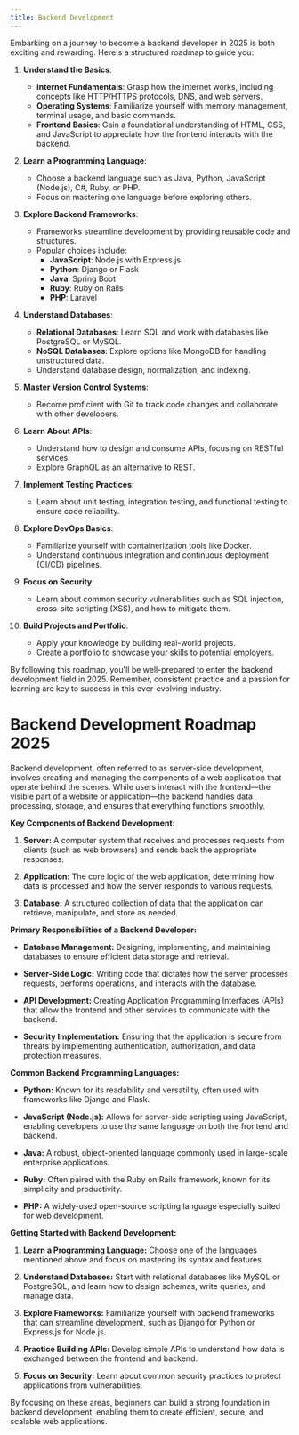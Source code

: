```yaml
---
title: Backend Development
---
```


Embarking on a journey to become a backend developer in 2025 is both exciting and rewarding. Here's a structured roadmap to guide you:

1. **Understand the Basics**:
   - **Internet Fundamentals**: Grasp how the internet works, including concepts like HTTP/HTTPS protocols, DNS, and web servers.
   - **Operating Systems**: Familiarize yourself with memory management, terminal usage, and basic commands.
   - **Frontend Basics**: Gain a foundational understanding of HTML, CSS, and JavaScript to appreciate how the frontend interacts with the backend.

2. **Learn a Programming Language**:
   - Choose a backend language such as Java, Python, JavaScript (Node.js), C#, Ruby, or PHP.
   - Focus on mastering one language before exploring others.

3. **Explore Backend Frameworks**:
   - Frameworks streamline development by providing reusable code and structures.
   - Popular choices include:
     - **JavaScript**: Node.js with Express.js
     - **Python**: Django or Flask
     - **Java**: Spring Boot
     - **Ruby**: Ruby on Rails
     - **PHP**: Laravel

4. **Understand Databases**:
   - **Relational Databases**: Learn SQL and work with databases like PostgreSQL or MySQL.
   - **NoSQL Databases**: Explore options like MongoDB for handling unstructured data.
   - Understand database design, normalization, and indexing.

5. **Master Version Control Systems**:
   - Become proficient with Git to track code changes and collaborate with other developers.

6. **Learn About APIs**:
   - Understand how to design and consume APIs, focusing on RESTful services.
   - Explore GraphQL as an alternative to REST.

7. **Implement Testing Practices**:
   - Learn about unit testing, integration testing, and functional testing to ensure code reliability.

8. **Explore DevOps Basics**:
   - Familiarize yourself with containerization tools like Docker.
   - Understand continuous integration and continuous deployment (CI/CD) pipelines.

9. **Focus on Security**:
   - Learn about common security vulnerabilities such as SQL injection, cross-site scripting (XSS), and how to mitigate them.

10. **Build Projects and Portfolio**:
    - Apply your knowledge by building real-world projects.
    - Create a portfolio to showcase your skills to potential employers.

By following this roadmap, you'll be well-prepared to enter the backend development field in 2025. Remember, consistent practice and a passion for learning are key to success in this ever-evolving industry. 

# Backend Development Roadmap 2025

Backend development, often referred to as server-side development, involves creating and managing the components of a web application that operate behind the scenes. While users interact with the frontend—the visible part of a website or application—the backend handles data processing, storage, and ensures that everything functions smoothly.

**Key Components of Backend Development:**

1. **Server:** A computer system that receives and processes requests from clients (such as web browsers) and sends back the appropriate responses.

2. **Application:** The core logic of the web application, determining how data is processed and how the server responds to various requests.

3. **Database:** A structured collection of data that the application can retrieve, manipulate, and store as needed.

**Primary Responsibilities of a Backend Developer:**

- **Database Management:** Designing, implementing, and maintaining databases to ensure efficient data storage and retrieval.

- **Server-Side Logic:** Writing code that dictates how the server processes requests, performs operations, and interacts with the database.

- **API Development:** Creating Application Programming Interfaces (APIs) that allow the frontend and other services to communicate with the backend.

- **Security Implementation:** Ensuring that the application is secure from threats by implementing authentication, authorization, and data protection measures.

**Common Backend Programming Languages:**

- **Python:** Known for its readability and versatility, often used with frameworks like Django and Flask.

- **JavaScript (Node.js):** Allows for server-side scripting using JavaScript, enabling developers to use the same language on both the frontend and backend.

- **Java:** A robust, object-oriented language commonly used in large-scale enterprise applications.

- **Ruby:** Often paired with the Ruby on Rails framework, known for its simplicity and productivity.

- **PHP:** A widely-used open-source scripting language especially suited for web development.

**Getting Started with Backend Development:**

1. **Learn a Programming Language:** Choose one of the languages mentioned above and focus on mastering its syntax and features.

2. **Understand Databases:** Start with relational databases like MySQL or PostgreSQL, and learn how to design schemas, write queries, and manage data.

3. **Explore Frameworks:** Familiarize yourself with backend frameworks that can streamline development, such as Django for Python or Express.js for Node.js.

4. **Practice Building APIs:** Develop simple APIs to understand how data is exchanged between the frontend and backend.

5. **Focus on Security:** Learn about common security practices to protect applications from vulnerabilities.

By focusing on these areas, beginners can build a strong foundation in backend development, enabling them to create efficient, secure, and scalable web applications. 